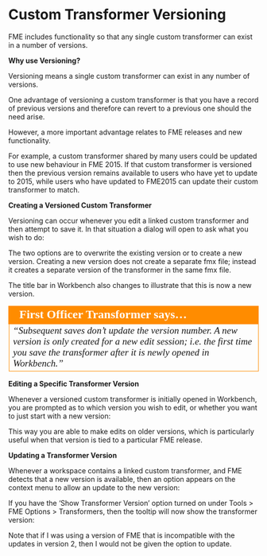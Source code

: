 # Custom Transformer Versioning

FME includes functionality so that any single custom transformer can exist in a number of versions.

**Why use Versioning?**

Versioning means a single custom transformer can exist in any number of versions.

One advantage of versioning a custom transformer is that you have a record of previous versions and therefore can revert to a previous one should the need arise.

However, a more important advantage relates to FME releases and new functionality.

For example, a custom transformer shared by many users could be updated to use new behaviour in FME 2015. If that custom transformer is versioned then the previous version remains available to users who have yet to update to 2015, while users who have updated to FME2015 can update their custom transformer to match.

**Creating a Versioned Custom Transformer**

Versioning can occur whenever you edit a linked custom transformer and then attempt to save it. In that situation a dialog will open to ask what you wish to do:

The two options are to overwrite the existing version or to create a new version. Creating a new version does not create a separate fmx file; instead it creates a separate version of the transformer in the same fmx file.

The title bar in Workbench also changes to illustrate that this is now a new version.

<table style="border-spacing: 0px">
<tr>
<td style="vertical-align:middle;background-color:darkorange;border: 2px solid darkorange">
<i class="fa fa-quote-left fa-lg fa-pull-left fa-fw" style="color:white;padding-right: 12px;vertical-align:text-top"></i>
<span style="color:white;font-size:x-large;font-weight: bold;font-family:serif">First Officer Transformer says…</span>
</td>
</tr>

<tr>
<td style="border: 1px solid darkorange">
<span style="font-family:serif; font-style:italic; font-size:larger">
“Subsequent saves don’t update the version number. A new version is only
created for a new edit session; i.e. the first time you save the transformer
after it is newly opened in Workbench.”
</span>
</td>
</tr>
</table>

**Editing a Specific Transformer Version**

Whenever a versioned custom transformer is initially opened in Workbench, you are prompted as to which version you wish to edit, or whether you want to just start with a new version:

This way you are able to make edits on older versions, which is particularly useful when that version is tied to a particular FME release.

**Updating a Transformer Version**

Whenever a workspace contains a linked custom transformer, and FME detects that a new version is available, then an option appears on the context menu to allow an update to the new version:

If you have the ‘Show Transformer Version’ option turned on under Tools > FME Options > Transformers, then the tooltip will now show the transformer version:

Note that if I was using a version of FME that is incompatible with the updates in version 2, then I would not be given the option to update.